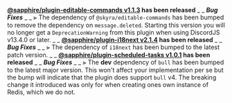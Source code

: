 **[@sapphire/plugin-editable-commands v1.1.3](https://github.com/sapphiredev/plugins/compare/@sapphire/plugin-editable-commands@1.1.2...@sapphire/plugin-editable-commands@1.1.3) has been released**
_ _
_**Bug Fixes**_
_ _
⫸ The dependency of `@skyra/editable-commands` has been bumped to remove the dependency on `message.deleted`. Starting this version you will no longer get a `DeprecationWarning` from this plugin when using DiscordJS v13.4.0 or later.
_ _
**[@sapphire/plugin-i18next v2.1.4](https://github.com/sapphiredev/plugins/compare/@sapphire/plugin-i18next@2.1.3...@sapphire/plugin-i18next@2.1.4) has been released**
_ _
_**Bug Fixes**_
_ _
⫸ The dependency of `i18next` has been bumped to the latest patch version.
_ _
**[@sapphire/plugin-scheduled-tasks v1.0.1](https://github.com/sapphiredev/plugins/compare/@sapphire/plugin-scheduled-tasks@1.0.0...@sapphire/plugin-scheduled-tasks@1.0.1) has been released**
_ _
_**Bug Fixes**_
_ _
⫸ The **dev** dependency of `bull` has been bumped to the latest major version. This won't affect your implementation per se but the bump will indicate that the plugin does support `bull` v4. The breaking change it introduced was only for when creating ones own instance of Redis, which we do not.